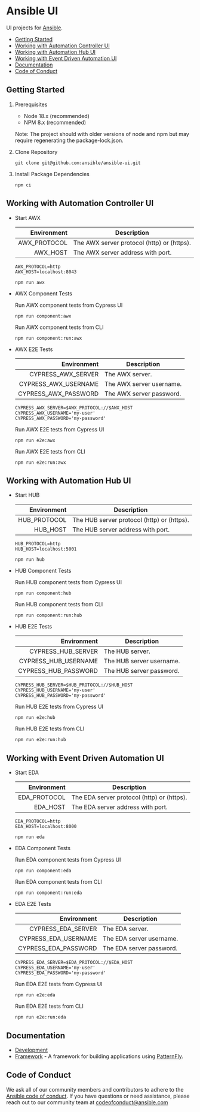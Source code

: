 # Ansible UI

UI projects for [Ansible](https://www.ansible.com).

- [Getting Started](#getting-started)
- [Working with Automation Controller UI](#working-with-automation-controller-ui)
- [Working with Automation Hub UI](#working-with-automation-hub-ui)
- [Working with Event Driven Automation UI](#working-with-event-driven-automation-ui)
- [Documentation](#documentation)
- [Code of Conduct](#code-of-conduct)

## Getting Started

1. Prerequisites

   - Node 18.x (recommended)
   - NPM 8.x (recommended)

   Note: The project should with older versions of node and npm but may require regenerating the package-lock.json.

2. Clone Repository

   ```
   git clone git@github.com:ansible/ansible-ui.git
   ```

3. Install Package Dependencies

   ```
   npm ci
   ```

## Working with Automation Controller UI

- Start AWX

  |  Environment | Description                                |
  | -----------: | ------------------------------------------ |
  | AWX_PROTOCOL | The AWX server protocol (http) or (https). |
  |     AWX_HOST | The AWX server address with port.          |

  ```
  AWX_PROTOCOL=http
  AWX_HOST=localhost:8043
  ```

  ```
  npm run awx
  ```

- AWX Component Tests

  Run AWX component tests from Cypress UI

  ```
  npm run component:awx
  ```

  Run AWX component tests from CLI

  ```
  npm run component:run:awx
  ```

- AWX E2E Tests

  |          Environment | Description              |
  | -------------------: | ------------------------ |
  |   CYPRESS_AWX_SERVER | The AWX server.          |
  | CYPRESS_AWX_USERNAME | The AWX server username. |
  | CYPRESS_AWX_PASSWORD | The AWX server password. |

  ```
  CYPRESS_AWX_SERVER=$AWX_PROTOCOL://$AWX_HOST
  CYPRESS_AWX_USERNAME='my-user'
  CYPRESS_AWX_PASSWORD='my-password'
  ```

  Run AWX E2E tests from Cypress UI

  ```
  npm run e2e:awx
  ```

  Run AWX E2E tests from CLI

  ```
  npm run e2e:run:awx
  ```

## Working with Automation Hub UI

- Start HUB

  |  Environment | Description                                |
  | -----------: | ------------------------------------------ |
  | HUB_PROTOCOL | The HUB server protocol (http) or (https). |
  |     HUB_HOST | The HUB server address with port.          |

  ```
  HUB_PROTOCOL=http
  HUB_HOST=localhost:5001
  ```

  ```
  npm run hub
  ```

- HUB Component Tests

  Run HUB component tests from Cypress UI

  ```
  npm run component:hub
  ```

  Run HUB component tests from CLI

  ```
  npm run component:run:hub
  ```

- HUB E2E Tests

  |          Environment | Description              |
  | -------------------: | ------------------------ |
  |   CYPRESS_HUB_SERVER | The HUB server.          |
  | CYPRESS_HUB_USERNAME | The HUB server username. |
  | CYPRESS_HUB_PASSWORD | The HUB server password. |

  ```
  CYPRESS_HUB_SERVER=$HUB_PROTOCOL://$HUB_HOST
  CYPRESS_HUB_USERNAME='my-user'
  CYPRESS_HUB_PASSWORD='my-password'
  ```

  Run HUB E2E tests from Cypress UI

  ```
  npm run e2e:hub
  ```

  Run HUB E2E tests from CLI

  ```
  npm run e2e:run:hub
  ```

## Working with Event Driven Automation UI

- Start EDA

  |  Environment | Description                                |
  | -----------: | ------------------------------------------ |
  | EDA_PROTOCOL | The EDA server protocol (http) or (https). |
  |     EDA_HOST | The EDA server address with port.          |

  ```
  EDA_PROTOCOL=http
  EDA_HOST=localhost:8000
  ```

  ```
  npm run eda
  ```

- EDA Component Tests

  Run EDA component tests from Cypress UI

  ```
  npm run component:eda
  ```

  Run EDA component tests from CLI

  ```
  npm run component:run:eda
  ```

- EDA E2E Tests

  |          Environment | Description              |
  | -------------------: | ------------------------ |
  |   CYPRESS_EDA_SERVER | The EDA server.          |
  | CYPRESS_EDA_USERNAME | The EDA server username. |
  | CYPRESS_EDA_PASSWORD | The EDA server password. |

  ```
  CYPRESS_EDA_SERVER=$EDA_PROTOCOL://$EDA_HOST
  CYPRESS_EDA_USERNAME='my-user'
  CYPRESS_EDA_PASSWORD='my-password'
  ```

  Run EDA E2E tests from Cypress UI

  ```
  npm run e2e:eda
  ```

  Run EDA E2E tests from CLI

  ```
  npm run e2e:run:eda
  ```

## Documentation

- [Development](./docs/DEVELOPMENT.md)
- [Framework](./framework/README.md) - A framework for building applications using [PatternFly](https://www.patternfly.org).

## Code of Conduct

We ask all of our community members and contributors to adhere to the [Ansible code of conduct](http://docs.ansible.com/ansible/latest/community/code_of_conduct.html). If you have questions or need assistance, please reach out to our community team at [codeofconduct@ansible.com](mailto:codeofconduct@ansible.com)
